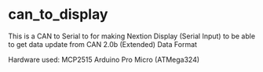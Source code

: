 # can_to_display

This is a CAN to Serial to for making Nextion Display (Serial Input) to be able to get data update from CAN 2.0b (Extended) Data Format

Hardware used:
MCP2515
Arduino Pro Micro (ATMega324)
